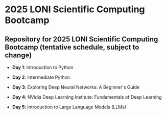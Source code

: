 # 2025 LONI Scientific Computing Bootcamp

## Repository for 2025 LONI Scientific Computing Bootcamp (tentative schedule, subject to change)

* **Day 1**: Introduction to Python
<!--
  * **Recording:**
    [https://youtu.be/ofb0dYDBsXA](https://youtu.be/ofb0dYDBsXA)
-->
* **Day 2**: Intermediate Python
<!--
  * **Recording:**
    [https://youtu.be/24EsPfiYpC4](https://youtu.be/24EsPfiYpC4)
-->
* **Day 3**: Exploring Deep Neural Networks: A Beginner's Guide
<!--
  * **Recording:**
    [https://youtu.be/FGMp6XTsjaw](https://youtu.be/FGMp6XTsjaw)

  * **Pre-session Quiz Link:**
    [https://forms.office.com/r/v3tGugagN3](https://forms.office.com/r/v3tGugagN3)
  
  * <img src="https://github.com/lsuhpchelp/loniscworkshop2024/blob/main/day3-4/QRCode%20for%20Pre-session%20Quiz.png" width="300" height="300" />
-->
* **Day 4**: NVidia Deep Learning Institute: Fundamentals of Deep Learning
<!--
  * **Due to copyright issues, recording for day4 is not available**
  * **Prepare for your NVIDIA DLI Training:**  
  [https://developer.nvidia.com/dli/getready](https://developer.nvidia.com/dli/getready)
  
  * **Create an account:**  
  [https://learn.nvidia.com/join](https://learn.nvidia.com/join)

  * **Access the course (Event Code will be provided on June 11):**  
  [http://learn.nvidia.com/dli-event](http://learn.nvidia.com/dli-event)
-->
* **Day 5**: Introduction to Large Language Models (LLMs)
<!--
  * Details will follow
-->
<!--
## Please help us complete our survey at: [Bootcamp Survey Link](https://forms.office.com/r/DPxJ8ZZWGH)
--> 
